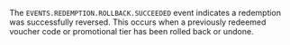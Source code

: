 The `EVENTS.REDEMPTION.ROLLBACK.SUCCEEDED` event indicates a redemption was successfully reversed. This occurs when a previously redeemed voucher code or promotional tier has been rolled back or undone.